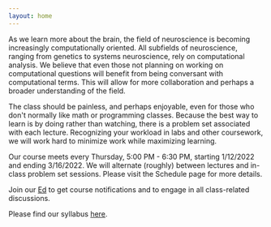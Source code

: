 ```yaml
---
layout: home
---
```

As we learn more about the brain, the field of neuroscience is becoming increasingly computationally oriented. All subfields of neuroscience, ranging from genetics to systems neuroscience, rely on computational analysis.  We believe that even those not planning on working on computational questions will benefit from being conversant with computational terms. This will allow for more collaboration and perhaps a broader understanding of the field.

The class should be painless, and perhaps enjoyable, even for those who don't normally like math or programming classes. Because the best way to learn is by doing rather than watching, there is a problem set associated with each lecture. Recognizing your workload in labs and other coursework, we will work hard to minimize work while maximizing learning.

Our course meets every Thursday, 5:00 PM - 6:30 PM, starting 1/12/2022 and ending 3/16/2022. We will alternate (roughly) between lectures and in-class problem set sessions. Please visit the Schedule page for more details.

Join our [Ed](https://edstem.org/us/courses/32366) to get course notifications and to engage in all class-related discussions.

Please find our syllabus [here](https://docs.google.com/document/d/1lDhTMvB_ua3-7DrZZ5fEX70rL45-MTcqwAn3FcEmGlY/edit?usp=share_link).